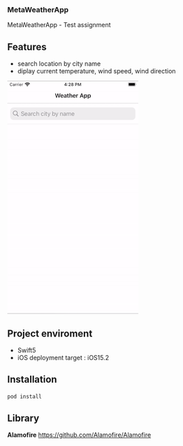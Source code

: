 ### MetaWeatherApp
MetaWeatherApp - Test assignment

## Features

- search location by city name
- diplay current temperature, wind speed, wind direction

<img src="https://github.com/phammaity/MetaWeatherApp/blob/main/demo.gif" width="300" height="auto">

## Project enviroment

- Swift5
- iOS deployment target : iOS15.2

## Installation

```bash
pod install
```

## Library

**Alamofire** https://github.com/Alamofire/Alamofire

